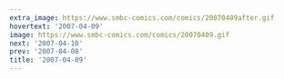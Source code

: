 ```yaml
---
extra_image: https://www.smbc-comics.com/comics/20070409after.gif
hovertext: '2007-04-09'
image: https://www.smbc-comics.com/comics/20070409.gif
next: '2007-04-10'
prev: '2007-04-08'
title: '2007-04-09'
---
```

